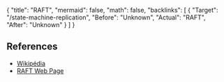 {
	"title": "RAFT",
	"mermaid": false,
	"math": false,
	"backlinks": [
		{
			"Target": "/state-machine-replication",
			"Before": "Unknown",
			"Actual": "RAFT",
			"After": "Unknown"
		}
	]
}

## References

- [Wikipédia](https://en.wikipedia.org/wiki/Raft_(computer_science))
- [RAFT Web Page](https://raft.github.io/)
